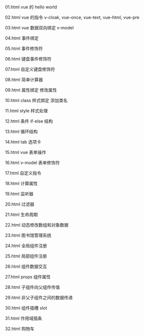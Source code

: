 #

01.html vue 的 hello world

02.html vue 的指令 v-cloak, vue-once, vue-text, vue-html, vue-pre

03.html vue 数据双向绑定 v-model

04.html 事件绑定

05.html 事件修饰符

06.html 键盘事件修饰符

07.html 自定义键盘修饰符

08.html 简单计算器

09.html 属性绑定 修改属性

10.html class 样式绑定 添加类名

11.html style 样式处理

12.html 条件 if-else 结构

13.html 循环结构

14.html tab 选项卡

15.html vue 表单操作

16.html v-model 表单修饰符

17.html 自定义指令

18.html 计算属性

19.html 监听器

20.html 过滤器

21.html 生命周期

22.html 动态修改数组和对象数据

23.html 图书馆管理系统

24.html 全局组件注册

25.html 局部组件注册

26.html 组件数据交互

27.html props 组件属性

28.html 子组件向父组件传值

29.html 非父子组件之间的数据传递

30.html 组件插槽 slot

31.html 作用域插条

32.html 购物车
